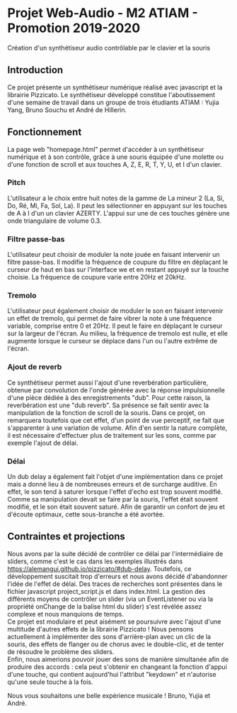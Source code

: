 # Projet Web-Audio - M2 ATIAM - Promotion 2019-2020
Création d'un synthétiseur audio contrôlable par le clavier et la souris

## Introduction
Ce projet présente un synthétiseur numérique réalisé avec javascript et la librairie Pizzicato.
Le synthétiseur développé constitue l'aboutissement d'une semaine de travail dans un groupe de trois étudiants ATIAM : Yujia Yang, Bruno Souchu et André de Hillerin.

## Fonctionnement
La page web "homepage.html" permet d'accéder à un synthétiseur numérique et à son contrôle, grâce à une souris équipée d'une molette ou d'une fonction de scroll et aux touches A, Z, E, R, T, Y, U, et I d'un clavier.

### Pitch
L'utilisateur a le choix entre huit notes de la gamme de La mineur 2 (La, Si, Do, Ré, Mi, Fa, Sol, La). Il peut les sélectionner en appuyant sur les touches de A à I d'un un clavier AZERTY. L'appui sur une de ces touches génère une onde triangulaire de volume 0.3.

### Filtre passe-bas
L'utilisateur peut choisir de moduler la note jouée en faisant intervenir un filtre passe-bas. Il modifie la fréquence de coupure du filtre en déplaçant le curseur de haut en bas sur l'interface we et en restant appuyé sur la touche choisie. La fréquence de coupure varie entre 20Hz et 20kHz.

### Tremolo
L'utilisateur peut également choisir de moduler le son en faisant intervenir un effet de tremolo, qui permet de faire vibrer la note à une fréquence variable, comprise entre 0 et 20Hz. Il peut le faire en déplaçant le curseur sur la largeur de l'écran. Au milieu, la fréquence de tremolo est nulle, et elle augmente lorsque le curseur se déplace dans l'un ou l'autre extrême de l'écran.

### Ajout de reverb
Ce synthétiseur permet aussi l'ajout d'une reverbération particulière, obtenue par convolution de l'onde générée avec la réponse impulsionnelle d'une pièce dédiée à des enregistrements "dub". Pour cette raison, la reverbération est une "dub reverb". Sa présence se fait sentir avec la manipulation de la fonction de scroll de la souris. Dans ce projet, on remarquera toutefois que cet effet, d'un point de vue perceptif, ne fait que s'apparenter à une variation de volume. Afin d'en sentir la nature complète, il est nécessaire d'effectuer plus de traitement sur les sons, comme par exemple l'ajout de délai.

### Délai
Un dub delay a également fait l'objet d'une implémentation dans ce projet mais a donné lieu à de nombreuses erreurs et de surcharge auditive. En effet, le son tend à saturer lorsque l'effet d'echo est trop souvent modifié. Comme sa manipulation devait se faire par la souris, l'effet était souvent modifié, et le son était souvent saturé. Afin de garantir un confort de jeu et d'écoute optimaux, cette sous-branche a été avortée.

## Contraintes et projections
Nous avons par la suite décidé de contrôler ce délai par l'intermédiaire de sliders, comme c'est le cas dans les exemples illustrés dans https://alemangui.github.io/pizzicato/#dub-delay. Toutefois, ce développement suscitait trop d'erreurs et nous avons décidé d'abandonner l'idée de l'effet de délai. Des traces de recherches sont présentes dans le fichier javascript project_script.js et dans index.html.
La gestion des différents moyens de contrôler un slider (via un EventListener ou via la propriété onChange de la balise html du slider) s'est révélée assez complexe et nous manquions de temps. <br />
Ce projet est modulaire et peut aisément se poursuivre avec l'ajout d'une multitude d'autres effets de la librairie Pizzicato ! Nous pensons actuellement à implémenter des sons d'arrière-plan avec un clic de la souris, des effets de flanger ou de chorus avec le double-clic, et de tenter de résoudre le problème des sliders.<br />
Enfin, nous aimerions pouvoir jouer des sons de manière simultanée afin de produire des accords : cela peut s'obtenir en changeant la fonction d'appui d'une touche, qui contient aujourd'hui l'attribut "keydown" et n'autorise qu'une seule touche à la fois.

Nous vous souhaitons une belle expérience musicale ! 
Bruno, Yujia et André.
